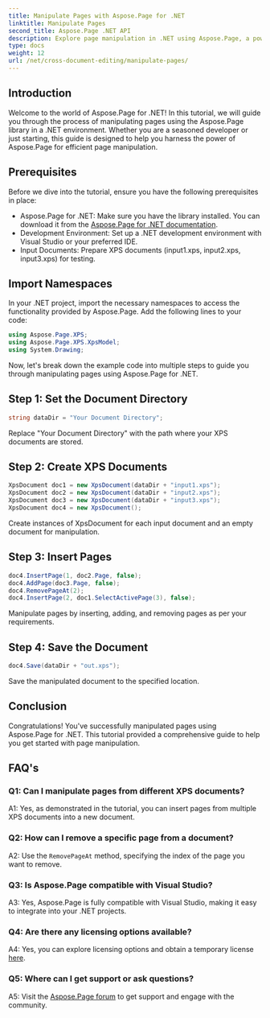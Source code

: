 ```yaml
---
title: Manipulate Pages with Aspose.Page for .NET
linktitle: Manipulate Pages
second_title: Aspose.Page .NET API
description: Explore page manipulation in .NET using Aspose.Page, a powerful library for handling XPS documents. Follow our step-by-step guide for efficient results.
type: docs
weight: 12
url: /net/cross-document-editing/manipulate-pages/
---
```

## Introduction

Welcome to the world of Aspose.Page for .NET! In this tutorial, we will guide you through the process of manipulating pages using the Aspose.Page library in a .NET environment. Whether you are a seasoned developer or just starting, this guide is designed to help you harness the power of Aspose.Page for efficient page manipulation.

## Prerequisites

Before we dive into the tutorial, ensure you have the following prerequisites in place:

- Aspose.Page for .NET: Make sure you have the library installed. You can download it from the [Aspose.Page for .NET documentation](https://reference.aspose.com/page/net/).
- Development Environment: Set up a .NET development environment with Visual Studio or your preferred IDE.
- Input Documents: Prepare XPS documents (input1.xps, input2.xps, input3.xps) for testing.

## Import Namespaces

In your .NET project, import the necessary namespaces to access the functionality provided by Aspose.Page. Add the following lines to your code:

```csharp
using Aspose.Page.XPS;
using Aspose.Page.XPS.XpsModel;
using System.Drawing;
```

Now, let's break down the example code into multiple steps to guide you through manipulating pages using Aspose.Page for .NET.

## Step 1: Set the Document Directory

```csharp
string dataDir = "Your Document Directory";
```

Replace "Your Document Directory" with the path where your XPS documents are stored.

## Step 2: Create XPS Documents

```csharp
XpsDocument doc1 = new XpsDocument(dataDir + "input1.xps");
XpsDocument doc2 = new XpsDocument(dataDir + "input2.xps");
XpsDocument doc3 = new XpsDocument(dataDir + "input3.xps");
XpsDocument doc4 = new XpsDocument();
```

Create instances of XpsDocument for each input document and an empty document for manipulation.

## Step 3: Insert Pages

```csharp
doc4.InsertPage(1, doc2.Page, false);
doc4.AddPage(doc3.Page, false);
doc4.RemovePageAt(2);
doc4.InsertPage(2, doc1.SelectActivePage(3), false);
```

Manipulate pages by inserting, adding, and removing pages as per your requirements.

## Step 4: Save the Document

```csharp
doc4.Save(dataDir + "out.xps");
```

Save the manipulated document to the specified location.

## Conclusion

Congratulations! You've successfully manipulated pages using Aspose.Page for .NET. This tutorial provided a comprehensive guide to help you get started with page manipulation.

## FAQ's

### Q1: Can I manipulate pages from different XPS documents?

A1: Yes, as demonstrated in the tutorial, you can insert pages from multiple XPS documents into a new document.

### Q2: How can I remove a specific page from a document?

A2: Use the `RemovePageAt` method, specifying the index of the page you want to remove.

### Q3: Is Aspose.Page compatible with Visual Studio?

A3: Yes, Aspose.Page is fully compatible with Visual Studio, making it easy to integrate into your .NET projects.

### Q4: Are there any licensing options available?

A4: Yes, you can explore licensing options and obtain a temporary license [here](https://purchase.aspose.com/temporary-license/).

### Q5: Where can I get support or ask questions?

A5: Visit the [Aspose.Page forum](https://forum.aspose.com/c/page/39) to get support and engage with the community.
